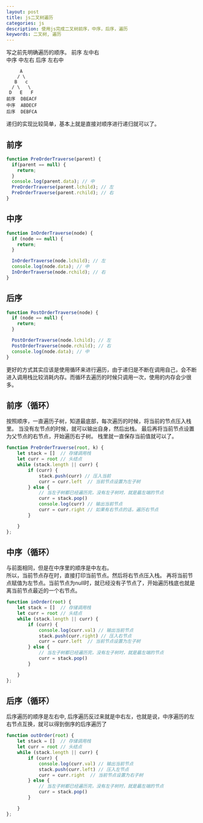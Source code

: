 ```yaml
---
layout: post
title: js二叉树遍历
categories: js
description: 使用js完成二叉树前序，中序，后序，遍历
keywords: 二叉树, 遍历
---
```

写之前先明确遍历的顺序。
前序 左中右  
中序 中左右 
后序 左右中 

```
     A
    / \
   B   c
  / \   \
 D   E   F
前序  DBEACF
中序  ABDECF
后序  DEBFCA
```
递归的实现比较简单，基本上就是直接对顺序进行递归就可以了。

## 前序
```js
function PreOrderTraverse(parent) {
  if(parent == null) {
    return;
  }
  console.log(parent.data); // 中
  PreOrderTraverse(parent.lchild); // 左
  PreOrderTraverse(parent.rchild); // 右
}
```

## 中序
```js
function InOrderTraverse(node) {
  if (node == null) {
    return;
  }

  InOrderTraverse(node.lchild); // 左
  console.log(node.data); // 中
  InOrderTraverse(node.rchild); // 右
}
```
## 后序
```js
function PostOrderTraverse(node) {
  if (node == null) {
    return;
  }

  PostOrderTraverse(node.lchild); // 左
  PostOrderTraverse(node.rchild); // 右
  console.log(node.data); // 中
}
```
更好的方式其实应该是使用循环来进行遍历，由于递归是不断在调用自己，会不断进入调用栈比较消耗内存。而循环去遍历的时候只调用一次，使用的内存会少很多。 

## 前序（循环）
按照顺序，一直遍历子树，知道最底部，每次遍历的时候，将当前的节点压入栈里。 
当没有左节点的时候，就可以输出自身，然后出栈。 
最后再将当前节点设置为父节点的右节点，开始遍历右子树。 
栈里就一直保存当前值就可以了。
```js
function PreOrderTraverse(root, k) {
    let stack = []  // 存储调用栈
    let curr = root // 头结点
    while (stack.length || curr) {
        if (curr) {
            stack.push(curr) // 压入当前
            curr = curr.left  // 当前节点设置为左子树
        } else {
            // 当左子树都已经遍历完，没有左子树时，就是最左端的节点
            curr = stack.pop()
            console.log(curr) // 输出当前节点
            curr = curr.right // 如果有右节点的话，遍历右节点
        }

    }
};
```
## 中序（循环）
与前面相同，但是在中序里的顺序是中左右。  
所以，当前节点存在时，直接打印当前节点。然后将右节点压入栈。 
再将当前节点赋值为左节点。当前节点为null时，就已经没有子节点了，开始遍历栈底也就是离当前节点最近的一个右节点。
```js
function inOrder(root) {
    let stack = []  // 存储调用栈
    let curr = root // 头结点
    while (stack.length || curr) {
        if (curr) {
            console.log(curr.val) // 输出当前节点
            stack.push(curr.right) // 压入右节点
            curr = curr.left  // 当前节点设置为左子树
        } else {
            // 当左子树都已经遍历完，没有左子树时，就是最左端的节点
            curr = stack.pop()
        }

    }
};
```
## 后序（循环）
后序遍历的顺序是左右中, 后序遍历反过来就是中右左，也就是说，中序遍历的左右节点互换，就可以得到倒序的后序遍历了

```javascript
function outOrder(root) {
    let stack = []  // 存储调用栈
    let curr = root // 头结点
    while (stack.length || curr) {
        if (curr) {
            console.log(curr.val) // 输出当前节点
            stack.push(curr.left) // 压入左节点
            curr = curr.right  // 当前节点设置为右子树
        } else {
            // 当左子树都已经遍历完，没有左子树时，就是最左端的节点
            curr = stack.pop()
        }

    }
};
```